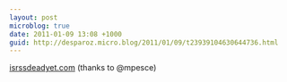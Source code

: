 ```yaml
---
layout: post
microblog: true
date: 2011-01-09 13:08 +1000
guid: http://desparoz.micro.blog/2011/01/09/t23939104630644736.html
---
```

[isrssdeadyet.com](http://isrssdeadyet.com/) (thanks to @mpesce)
